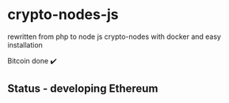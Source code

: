 # crypto-nodes-js
rewritten from php to node js crypto-nodes with docker and easy installation

Bitcoin done ✔️
## Status - developing Ethereum
